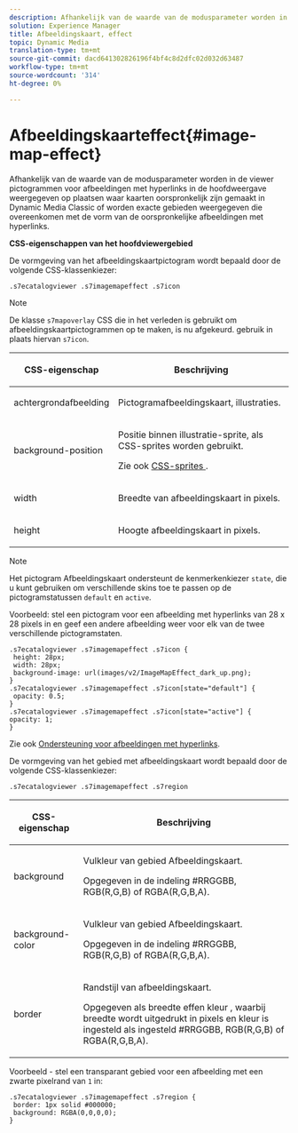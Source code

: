 ```yaml
---
description: Afhankelijk van de waarde van de modusparameter worden in de viewer pictogrammen voor afbeeldingen met hyperlinks in de hoofdweergave weergegeven op plaatsen waar kaarten oorspronkelijk zijn gemaakt in Dynamic Media Classic of worden exacte gebieden weergegeven die overeenkomen met de vorm van de oorspronkelijke afbeeldingen met hyperlinks.
solution: Experience Manager
title: Afbeeldingskaart, effect
topic: Dynamic Media
translation-type: tm+mt
source-git-commit: dacd641302826196f4bf4c8d2dfc02d032d63487
workflow-type: tm+mt
source-wordcount: '314'
ht-degree: 0%

---
```



# Afbeeldingskaarteffect{#image-map-effect}

Afhankelijk van de waarde van de modusparameter worden in de viewer pictogrammen voor afbeeldingen met hyperlinks in de hoofdweergave weergegeven op plaatsen waar kaarten oorspronkelijk zijn gemaakt in Dynamic Media Classic of worden exacte gebieden weergegeven die overeenkomen met de vorm van de oorspronkelijke afbeeldingen met hyperlinks.

<!--<a id="section_061E550C1C1D4DB2BD663A898895B38C"></a>-->

**CSS-eigenschappen van het hoofdviewergebied**

De vormgeving van het afbeeldingskaartpictogram wordt bepaald door de volgende CSS-klassenkiezer:

```
.s7ecatalogviewer .s7imagemapeffect .s7icon
```

>[!NOTE]
>
>De klasse `s7mapoverlay` CSS die in het verleden is gebruikt om afbeeldingskaartpictogrammen op te maken, is nu afgekeurd. gebruik in plaats hiervan `s7icon`.

<table id="table_94EE3F5BBE4547C0B4943471CEE7EDE4"> 
 <thead> 
  <tr> 
   <th colname="col1" class="entry"> <p> CSS-eigenschap </p> </th> 
   <th colname="col2" class="entry"> <p>Beschrijving </p> </th> 
  </tr> 
 </thead>
 <tbody> 
  <tr> 
   <td colname="col1"> <p> <span class="codeph"> achtergrondafbeelding  </span> </p> </td> 
   <td colname="col2"> <p>Pictogramafbeeldingskaart, illustraties. </p> </td> 
  </tr> 
  <tr> 
   <td colname="col1"> <p> <span class="codeph"> background-position  </span> </p> </td> 
   <td colname="col2"> <p> Positie binnen illustratie-sprite, als CSS-sprites worden gebruikt. </p> <p>Zie ook <a href="../../../c-html5-s7-aem-asset-viewers/c-html5-20-ecatalog-viewer-about/c-html5-20-ecatalog-viewer-customizingviewer/c-html5-20-ecatalog-viewer-customizingviewer.md#section-9d570f95eb2443aca74c1b02f6e89aff" format="dita" scope="local"> CSS-sprites </a>. </p> </td> 
  </tr> 
  <tr> 
   <td colname="col1"> <p> <span class="codeph"> width </span> </p> </td> 
   <td colname="col2"> <p>Breedte van afbeeldingskaart in pixels. </p> </td> 
  </tr> 
  <tr> 
   <td colname="col1"> <p> <span class="codeph"> height  </span> </p> </td> 
   <td colname="col2"> <p>Hoogte afbeeldingskaart in pixels. </p> </td> 
  </tr> 
 </tbody> 
</table>

>[!NOTE]
>
>Het pictogram Afbeeldingskaart ondersteunt de kenmerkenkiezer `state`, die u kunt gebruiken om verschillende skins toe te passen op de pictogramstatussen `default` en `active`.

Voorbeeld: stel een pictogram voor een afbeelding met hyperlinks van 28 x 28 pixels in en geef een andere afbeelding weer voor elk van de twee verschillende pictogramstaten.

```
.s7ecatalogviewer .s7imagemapeffect .s7icon { 
 height: 28px; 
 width: 28px;  
 background-image: url(images/v2/ImageMapEffect_dark_up.png); 
} 
.s7ecatalogviewer .s7imagemapeffect .s7icon[state="default"] { 
 opacity: 0.5; 
} 
.s7ecatalogviewer .s7imagemapeffect .s7icon[state="active"] { 
opacity: 1; 
}
```

Zie ook [Ondersteuning voor afbeeldingen met hyperlinks](../../../c-html5-s7-aem-asset-viewers/c-html5-20-ecatalog-viewer-about/c-html5-20-ecatalog-image-map-support.md#concept-28759efae5014a1fa8b0fb14dc26812a).

De vormgeving van het gebied met afbeeldingskaart wordt bepaald door de volgende CSS-klassenkiezer:

```
.s7ecatalogviewer .s7imagemapeffect .s7region
```

<table id="table_1FF98CE842604AAABD838FF528CDC4EF"> 
 <thead> 
  <tr> 
   <th colname="col1" class="entry"> <p> CSS-eigenschap </p> </th> 
   <th colname="col2" class="entry"> <p>Beschrijving </p> </th> 
  </tr> 
 </thead>
 <tbody> 
  <tr> 
   <td colname="col1"> <p> <span class="codeph"> background  </span> </p> </td> 
   <td colname="col2"> <p> Vulkleur van gebied Afbeeldingskaart. </p> <p>Opgegeven in de indeling #RRGGBB, RGB(R,G,B) of RGBA(R,G,B,A). </p> </td> 
  </tr> 
  <tr> 
   <td colname="col1"> <p> <span class="codeph"> background-color  </span> </p> </td> 
   <td colname="col2"> <p> Vulkleur van gebied Afbeeldingskaart. </p> <p>Opgegeven in de indeling #RRGGBB, RGB(R,G,B) of RGBA(R,G,B,A). </p> </td> 
  </tr> 
  <tr> 
   <td colname="col1"> <p> <span class="codeph"> border  </span> </p> </td> 
   <td colname="col2"> <p> Randstijl van afbeeldingskaart. </p> <p>Opgegeven als <span class="codeph"> <span class="varname"> breedte </span> effen <span class="varname"> kleur </span> </span>, waarbij <span class="codeph"> <span class="varname"> breedte </span> </span> wordt uitgedrukt in pixels en <span class="codeph"> <span class="varname"> kleur </span> </span> is ingesteld als ingesteld #RRGGBB, RGB(R,G,B) of RGBA(R,G,B,A). </p> </td> 
  </tr> 
 </tbody> 
</table>

Voorbeeld - stel een transparant gebied voor een afbeelding met een zwarte pixelrand van `1` in:

```
.s7ecatalogviewer .s7imagemapeffect .s7region { 
 border: 1px solid #000000; 
 background: RGBA(0,0,0,0);  
}
```

